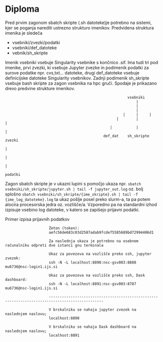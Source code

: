 # Diploma
Pred prvim zagonom  sbatch skripte (.sh datoteke)je potrebno na sistemi, kjer se poganja narediti ustrezno strukturo imenikov.
Predvidena struktura imenika je sledeča
- vsebniki/zvezki/podatki
- vsebniki/def_datoteke
- vebnik/sh_skripte

Imenik vsebniki vsebuje Singularity vsebnike s končnico .sif. Ima tudi tri pod imenike, prvi zvezki, ki vsebuje Jupyter zvezke in podimenik podatki
za surove podatke npr. cvs,txt... datoteke, drugi def_datoteke vsebuje definicijske datoteke Singularity vsebnikov. Zadnji podimenik sh_skripte vsebuje bash skripte za zagon vsebnika na hpc gruči.
Spodaje je prikazano drevo predvine strukture imenikov.


                                                            vsebniki
                                                                |
                                                                |  
                                                                |
                                                          |     |     |
                                                       |        |         |
                                                    |           |             |
                                                 def_dat    sh_skripte       zvezki
                                                                              | 
                                                                              |
                                                                              |
                                                                            podatki
                                                                            

Zagon sbatch skripte je v ukazni lupini s pomočjo ukaza npr. 
  ```sbatch vsebniki/sh_skripte/jupyter.sh | tail -f jupyter_out.log```
oz. bolj splošno
```sbatch vsebniki/sh_skripte/{ime_skripte}.sh | tail -f {ime_log_datoteke}.log```
ta ukaz pošlje posel preko slurm-a, ta pa potem alocira procesorska jedra oz. vozlišče/a. Vzporedno pa na standardni izhod izpisuje vsebino log datoteke, v katero se zapišejo prijavni podatki.

Primer izpisa prijavnih podatkov

```
                    Žeton (token):
                    aefc56de683c03d2587adab9fcdef5585689bd72994406d1

                    Za naslednja ukaza je potrebno na osebnem računalniku odpreti dve istanci gnu terminala

                    Ukaz za povezova na vozlišče preko ssh, jupyter zvezek:
                    ssh -N -L localhost:8890:nsc-gsv003:8888 mu6736@nsc-login1.ijs.si

                    Ukaz za povezova na vozlišče preko ssh, Dask dashboard:
                    ssh -N -L localhost:8891:nsc-gsv003:8787 mu6736@nsc-login1.ijs.si

                    -----------------------------------------------------------------------------------------------

                    V brskalniku se nahaja jupyter zvezek na naslednjem naslovu;
                    localhost:8890

                    V brskalniku se nahaja Dask dashboard na naslednjem naslovu;
                    localhost:8891

```
